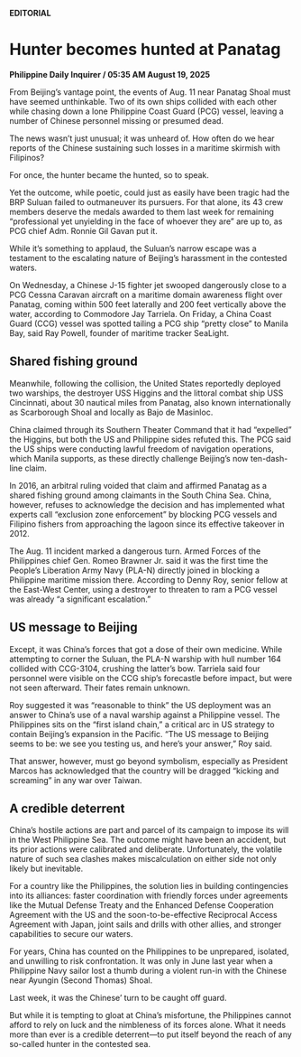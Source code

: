 **EDITORIAL**

# Hunter becomes hunted at Panatag

****Philippine Daily Inquirer / 05:35 AM August 19, 2025****

From Beijing’s vantage point, the events of Aug. 11 near Panatag Shoal must have seemed unthinkable. Two of its own ships collided with each other while chasing down a lone Philippine Coast Guard (PCG) vessel, leaving a number of Chinese personnel missing or presumed dead.

The news wasn’t just unusual; it was unheard of. How often do we hear reports of the Chinese sustaining such losses in a maritime skirmish with Filipinos?

For once, the hunter became the hunted, so to speak.

Yet the outcome, while poetic, could just as easily have been tragic had the BRP Suluan failed to outmaneuver its pursuers. For that alone, its 43 crew members deserve the medals awarded to them last week for remaining “professional yet unyielding in the face of whoever they are” are up to, as PCG chief Adm. Ronnie Gil Gavan put it.

While it’s something to applaud, the Suluan’s narrow escape was a testament to the escalating nature of Beijing’s harassment in the contested waters.

On Wednesday, a Chinese J-15 fighter jet swooped dangerously close to a PCG Cessna Caravan aircraft on a maritime domain awareness flight over Panatag, coming within 500 feet laterally and 200 feet vertically above the water, according to Commodore Jay Tarriela. On Friday, a China Coast Guard (CCG) vessel was spotted tailing a PCG ship “pretty close” to Manila Bay, said Ray Powell, founder of maritime tracker SeaLight.

## Shared fishing ground

Meanwhile, following the collision, the United States reportedly deployed two warships, the destroyer USS Higgins and the littoral combat ship USS Cincinnati, about 30 nautical miles from Panatag, also known internationally as Scarborough Shoal and locally as Bajo de Masinloc.

China claimed through its Southern Theater Command that it had “expelled” the Higgins, but both the US and Philippine sides refuted this. The PCG said the US ships were conducting lawful freedom of navigation operations, which Manila supports, as these directly challenge Beijing’s now ten-dash-line claim.

In 2016, an arbitral ruling voided that claim and affirmed Panatag as a shared fishing ground among claimants in the South China Sea. China, however, refuses to acknowledge the decision and has implemented what experts call “exclusion zone enforcement” by blocking PCG vessels and Filipino fishers from approaching the lagoon since its effective takeover in 2012.

The Aug. 11 incident marked a dangerous turn. Armed Forces of the Philippines chief Gen. Romeo Brawner Jr. said it was the first time the People’s Liberation Army Navy (PLA-N) directly joined in blocking a Philippine maritime mission there. According to Denny Roy, senior fellow at the East-West Center, using a destroyer to threaten to ram a PCG vessel was already “a significant escalation.”

## US message to Beijing

Except, it was China’s forces that got a dose of their own medicine. While attempting to corner the Suluan, the PLA-N warship with hull number 164 collided with CCG-3104, crushing the latter’s bow. Tarriela said four personnel were visible on the CCG ship’s forecastle before impact, but were not seen afterward. Their fates remain unknown.

Roy suggested it was “reasonable to think” the US deployment was an answer to China’s use of a naval warship against a Philippine vessel. The Philippines sits on the “first island chain,” a critical arc in US strategy to contain Beijing’s expansion in the Pacific. “The US message to Beijing seems to be: we see you testing us, and here’s your answer,” Roy said.

That answer, however, must go beyond symbolism, especially as President Marcos has acknowledged that the country will be dragged “kicking and screaming” in any war over Taiwan.

## A credible deterrent

China’s hostile actions are part and parcel of its campaign to impose its will in the West Philippine Sea. The outcome might have been an accident, but its prior actions were calibrated and deliberate. Unfortunately, the volatile nature of such sea clashes makes miscalculation on either side not only likely but inevitable.

For a country like the Philippines, the solution lies in building contingencies into its alliances: faster coordination with friendly forces under agreements like the Mutual Defense Treaty and the Enhanced Defense Cooperation Agreement with the US and the soon-to-be-effective Reciprocal Access Agreement with Japan, joint sails and drills with other allies, and stronger capabilities to secure our waters.

For years, China has counted on the Philippines to be unprepared, isolated, and unwilling to risk confrontation. It was only in June last year when a Philippine Navy sailor lost a thumb during a violent run-in with the Chinese near Ayungin (Second Thomas) Shoal.

Last week, it was the Chinese’ turn to be caught off guard.

But while it is tempting to gloat at China’s misfortune, the Philippines cannot afford to rely on luck and the nimbleness of its forces alone. What it needs more than ever is a credible deterrent—to put itself beyond the reach of any so-called hunter in the contested sea.